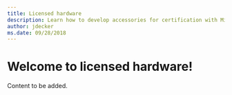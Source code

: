 ```yaml
---
title: Licensed hardware
description: Learn how to develop accessories for certification with Microsoft devices such as Xbox and Surface.
author: jdecker
ms.date: 09/28/2018
---
```


# Welcome to licensed hardware!

Content to be added.